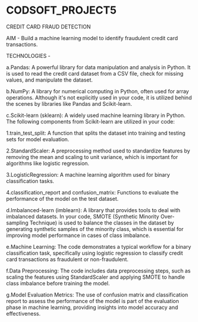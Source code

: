 # CODSOFT_PROJECT5

CREDIT CARD FRAUD DETECTION

AIM - Build a machine learning model to identify fraudulent credit card transactions. 

TECHNOLOGIES - 

a.Pandas: A powerful library for data manipulation and analysis in Python. It is used to read the credit card dataset from a CSV file, check for missing values, and manipulate the dataset.

b.NumPy: A library for numerical computing in Python, often used for array operations. Although it's not explicitly used in your code, it is utilized behind the scenes by libraries like Pandas and Scikit-learn.

c.Scikit-learn (sklearn): A widely used machine learning library in Python. The following components from Scikit-learn are utilized in your code:

1.train_test_split: A function that splits the dataset into training and testing sets for model evaluation.

2.StandardScaler: A preprocessing method used to standardize features by removing the mean and scaling to unit variance, which is important for algorithms like logistic regression.

3.LogisticRegression: A machine learning algorithm used for binary classification tasks.

4.classification_report and confusion_matrix: Functions to evaluate the performance of the model on the test dataset.

d.Imbalanced-learn (imblearn): A library that provides tools to deal with imbalanced datasets. In your code, SMOTE (Synthetic Minority Over-sampling Technique) is used to balance the classes in the dataset by generating synthetic samples of the minority class, which is essential for improving model performance in cases of class imbalance.

e.Machine Learning: The code demonstrates a typical workflow for a binary classification task, specifically using logistic regression to classify credit card transactions as fraudulent or non-fraudulent.

f.Data Preprocessing: The code includes data preprocessing steps, such as scaling the features using StandardScaler and applying SMOTE to handle class imbalance before training the model.

g.Model Evaluation Metrics: The use of confusion matrix and classification report to assess the performance of the model is part of the evaluation phase in machine learning, providing insights into model accuracy and effectiveness.
